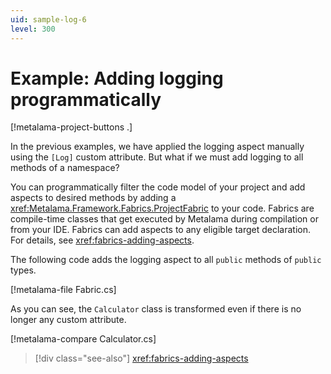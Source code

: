 ```yaml
---
uid: sample-log-6
level: 300
---
```


# Example: Adding logging programmatically

[!metalama-project-buttons .]

In the previous examples, we have applied the logging aspect manually using the `[Log]` custom attribute. But what if we must add logging to all methods of a namespace? 

You can programmatically filter the code model of your project and add aspects to desired methods by adding a <xref:Metalama.Framework.Fabrics.ProjectFabric> to your code. Fabrics are compile-time classes that get executed by Metalama during compilation or from your IDE. Fabrics can add aspects to any eligible target declaration. For details, see <xref:fabrics-adding-aspects>.

The following code adds the logging aspect to all `public` methods of `public` types.

[!metalama-file Fabric.cs]

As you can see, the `Calculator` class is transformed even if there is no longer any custom attribute.

[!metalama-compare Calculator.cs]



> [!div class="see-also"]
> <xref:fabrics-adding-aspects>

  
